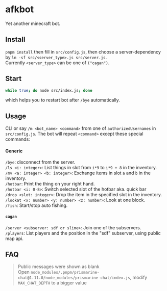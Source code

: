 # afkbot

Yet another minecraft bot.

## Install
`pnpm install` then fill in `src/config.js`, then choose a server-dependency by `ln -sf src/<server_type>.js src/server.js`.  
Currently `<server_type>` can be one of `("cagan")`.

## Start
```sh
while true; do node src/index.js; done
```
which helps you to restart bot after `/bye` automatically.

## Usage
CLI or say `/m <bot_name> <command>` from one of `authorizedUsernames` in `src/config.js`. The bot will repeat `<command>` except these special commands:  

#### Generic
`/bye`: disconnect from the server.  
`/ls <i: integer>`: List things in slot from `i*9` to `i*9 + 8` in the inventory.  
`/mv <a: integer> <b: integer>`: Exchange items in slot `a` and `b` in the inventory.  
`/hotbar`: Print the thing on your right hand.  
`/hotbar <i: 0-8>`: Switch selected slot of the hotbar aka. quick bar  
`/drop <slot: integer>`: Drop the item in the specified slot in the inventory.  
`/lookat <x: number> <y: number> <z: number>`: Look at one block.  
`/fish`: Start/stop auto fishing.

#### `cagan`
`/server <subserver: sdf or slime>`: Join one of the subservers.  
`/players`: List players and the position in the "sdf" subserver, using public map api.

## FAQ
> Public messages were shown as blank  
Open `node_modules/.pnpm/prismarine-chat@1.11.0/node_modules/prismarine-chat/index.js`, modify `MAX_CHAT_DEPTH` to a bigger value
